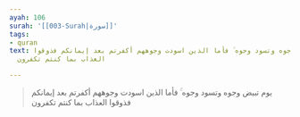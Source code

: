 ```yaml
---
ayah: 106
surah: '[[003-Surah|سورة]]'
tags:
- quran
text: يوم تبيض وجوه وتسود وجوه ۚ فأما الذين اسودت وجوههم أكفرتم بعد إيمانكم فذوقوا
  العذاب بما كنتم تكفرون

---
```

> يوم تبيض وجوه وتسود وجوه ۚ فأما الذين اسودت وجوههم أكفرتم بعد إيمانكم فذوقوا العذاب بما كنتم تكفرون
